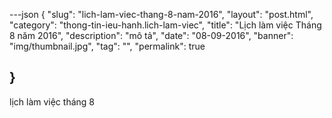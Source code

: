 ---json
{
    "slug": "lich-lam-viec-thang-8-nam-2016",
    "layout": "post.html",
    "category": "thong-tin-ieu-hanh.lich-lam-viec",
    "title": "Lịch làm việc Tháng 8 năm 2016",
    "description": "mô tả",
    "date": "08-09-2016",
    "banner": "img/thumbnail.jpg",
    "tag": "",
    "permalink": true
    
    
}
---
lịch làm việc tháng 8